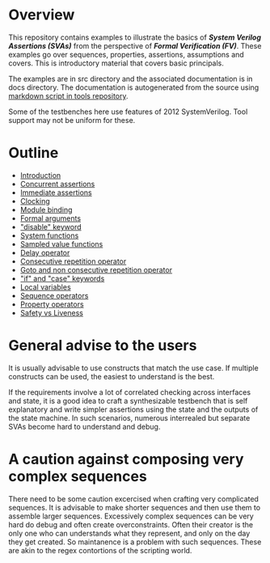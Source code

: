 # Overview
This repository contains examples to illustrate the basics of **_System Verilog Assertions (SVAs)_** 
from the perspective of **_Formal Verification (FV)_**. These examples go over sequences, properties,
assertions, assumptions and covers. This is introductory material that covers basic principals.

The examples are in src directory and the associated documentation is in docs directory. The
documentation is autogenerated from the source using [markdown script in tools repository](https://github.com/openformal/tools/tree/master/markdown).

Some of the testbenches here use features of 2012 SystemVerilog. Tool support may not be uniform for these.

# Outline
* [Introduction](https://github.com/openformal/sva_basics/blob/master/testbench/docs/intro_tb.md)
* [Concurrent assertions](https://github.com/openformal/sva_basics/blob/master/testbench/docs/concurrent_assertions_tb.md)
* [Immediate assertions](https://github.com/openformal/sva_basics/blob/master/testbench/docs/immediate_assertions_tb.md)
* [Clocking](https://github.com/openformal/sva_basics/blob/master/testbench/docs/clocking_tb.md)
* [Module binding](https://github.com/openformal/sva_basics/blob/master/testbench/docs/bind_tb.md)
* [Formal arguments](https://github.com/openformal/sva_basics/blob/master/testbench/docs/arguments_tb.md)
* ["disable" keyword](https://github.com/openformal/sva_basics/blob/master/testbench/docs/disable_tb.md)
* [System functions](https://github.com/openformal/sva_basics/blob/master/testbench/docs/system_functions_tb.md)
* [Sampled value functions](https://github.com/openformal/sva_basics/blob/master/testbench/docs/sampled_value_functions_tb.md)
* [Delay operator](https://github.com/openformal/sva_basics/blob/master/testbench/docs/delay_operator_tb.md)
* [Consecutive repetition operator](https://github.com/openformal/sva_basics/blob/master/testbench/docs/cons_rep_operator_tb.md)
* [Goto and non consecutive repetition operator](https://github.com/openformal/sva_basics/blob/master/testbench/docs/goto_and_non_cons_rep_operator_tb.md)
* ["if" and "case" keywords](https://github.com/openformal/sva_basics/blob/master/testbench/docs/if_and_else_tb.md)
* [Local variables](https://github.com/openformal/sva_basics/blob/master/testbench/docs/local_variables_tb.md)
* [Sequence operators](https://github.com/openformal/sva_basics/blob/master/testbench/docs/sequence_operators_tb.md)
* [Property operators](https://github.com/openformal/sva_basics/blob/master/testbench/docs/property_operators_tb.md)
* [Safety vs Liveness](https://github.com/openformal/sva_basics/blob/master/testbench/docs/safety_vs_liveness_tb.md)

# General advise to the users
It is usually advisable to use constructs that match the use case. If multiple constructs can be used, the easiest to
understand is the best.

If the requirements involve a lot of correlated checking across interfaces and state, it is a good idea to craft a
synthesizable testbench that is self explanatory and write simpler assertions using the state and the outputs of
the state machine. In such scenarios, numerous interrealed but separate SVAs become hard to understand and debug.

# A caution against composing very complex sequences
There need to be some caution excercised when crafting very complicated sequences. It is advisable to make shorter sequences
and then use them to assemble larger sequences. Excessively complex sequences can be very hard do debug and often create overconstraints. Often their creator is the only one who can understands what they represent, and only on the day they get created. So maintanence is a problem with such sequences. These are akin to the regex contortions of the scripting world.

